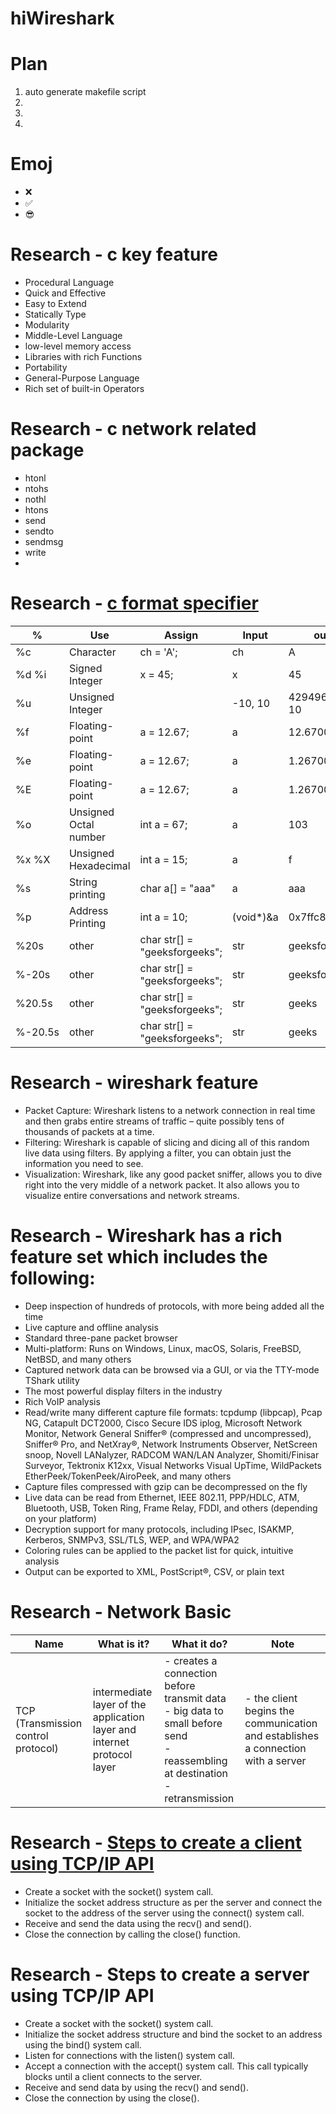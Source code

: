 # hiWireshark

# Plan

1. auto generate makefile script
1. 
1. 
1. 

# Emoj

- ❌
- ✅
- 😎


# Research - c key feature

- Procedural Language
- Quick and Effective
- Easy to Extend
- Statically Type
- Modularity
- Middle-Level Language
- low-level memory access
- Libraries with rich Functions
- Portability
- General-Purpose Language
- Rich set of built-in Operators

# Research - c network related package

- htonl
- ntohs
- nothl
- htons
- send
- sendto
- sendmsg
- write
- 

# Research - [c format specifier](https://www.geeksforgeeks.org/format-specifiers-in-c/)

| % | Use | Assign | Input | output |
|---|-----|--------|-------|--------|
| %c | Character | ch = 'A'; | ch | A |
| %d %i | Signed Integer | x = 45; | x | 45 |
| %u | Unsigned Integer |  | -10, 10 | 4294967286, 10 |
| %f | Floating-point | a = 12.67; | a | 12.670000 |
| %e | Floating-point | a = 12.67; | a | 1.267000e+01 |
| %E | Floating-point | a = 12.67; | a | 1.267000E+01 | 
| %o | Unsigned Octal number | int a = 67; | a | 103 |
| %x %X | Unsigned Hexadecimal | int a = 15; | a | f |
| %s | String printing | char a[] = "aaa" | a | aaa |
| %p | Address Printing | int a = 10; | (void*)&a | 0x7ffc85861624 |
| %20s | other | char str[] = "geeksforgeeks"; | str |        geeksforgeeks |
| %-20s | other | char str[] = "geeksforgeeks"; | str | geeksforgeeks        |
| %20.5s | other | char str[] = "geeksforgeeks"; | str |                geeks |
| %-20.5s | other | char str[] = "geeksforgeeks"; | str | geeks |

# Research - wireshark feature

- Packet Capture: Wireshark listens to a network connection in real time and then grabs entire streams of traffic – quite possibly tens of thousands of packets at a time.
- Filtering: Wireshark is capable of slicing and dicing all of this random live data using filters. By applying a filter, you can obtain just the information you need to see.
- Visualization: Wireshark, like any good packet sniffer, allows you to dive right into the very middle of a network packet. It also allows you to visualize entire conversations and network streams.

# Research - Wireshark has a rich feature set which includes the following:

- Deep inspection of hundreds of protocols, with more being added all the time
- Live capture and offline analysis
- Standard three-pane packet browser
- Multi-platform: Runs on Windows, Linux, macOS, Solaris, FreeBSD, NetBSD, and many others
- Captured network data can be browsed via a GUI, or via the TTY-mode TShark utility
- The most powerful display filters in the industry
- Rich VoIP analysis
- Read/write many different capture file formats: tcpdump (libpcap), Pcap NG, Catapult DCT2000, Cisco Secure IDS iplog, Microsoft Network Monitor, Network General Sniffer® (compressed and uncompressed), Sniffer® Pro, and NetXray®, Network Instruments Observer, NetScreen snoop, Novell LANalyzer, RADCOM WAN/LAN Analyzer, Shomiti/Finisar Surveyor, Tektronix K12xx, Visual Networks Visual UpTime, WildPackets EtherPeek/TokenPeek/AiroPeek, and many others
- Capture files compressed with gzip can be decompressed on the fly
- Live data can be read from Ethernet, IEEE 802.11, PPP/HDLC, ATM, Bluetooth, USB, Token Ring, Frame Relay, FDDI, and others (depending on your platform)
- Decryption support for many protocols, including IPsec, ISAKMP, Kerberos, SNMPv3, SSL/TLS, WEP, and WPA/WPA2
- Coloring rules can be applied to the packet list for quick, intuitive analysis
- Output can be exported to XML, PostScript®, CSV, or plain text


# Research - Network Basic

| Name | What is it? | What it do? | Note |
|------|------------|--------------|------|
| TCP (Transmission control protocol) | intermediate layer of the application layer and internet protocol layer | - creates a connection before transmit data <br> - big data to small before send <br> - reassembling at destination <br> - retransmission <br>  | - the client begins the communication and establishes a connection with a server <br> |


# Research - [Steps to create a client using TCP/IP  API](https://aticleworld.com/socket-programming-in-c-using-tcpip/)

- Create a socket with the socket() system call.
- Initialize the socket address structure as per the server and connect the socket to the address of the server using the connect() system call.
- Receive and send the data using the recv() and send().
- Close the connection by calling the close() function.


# Research - Steps to create a server using TCP/IP API

- Create a socket with the socket() system call.
- Initialize the socket address structure and bind the socket to an address using the bind() system call.
- Listen for connections with the listen() system call.
- Accept a connection with the accept() system call. This call typically blocks until a client connects to the server.
- Receive and send data by using the recv() and send().
- Close the connection by using the close().

